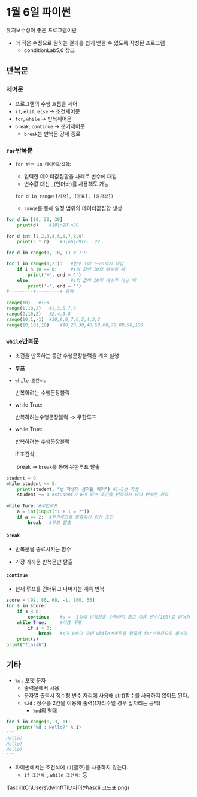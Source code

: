 # 1월 6일 파이썬

유지보수성이 좋은 프로그램이란

- 더 적은 수정으로 원하는 결과를 쉽게 얻을 수 있도록 작성된 프로그램
  - conditionLab5,6 참고



## 반복문

### 제어문

- 프로그램의 수행 흐름을 제어
- `if`, `elif`, `else` -> 조건제어문
- `for`, `while` ->  반복제어문
- `break`, `continue` -> 분기제어문
  - `break`는 반복문 강제 종료



### `for`반복문

- `for 변수 in 데이터값집합`:

  - 입력한 데이터값집합을 차례로 변수에 대입
  - 변수값 대신 `_`(언더바)를 사용해도 가능

  `for d in range([시작], [종료], [증가값])`

  - `range`를 통해 일정 범위의 데이터값집합 생성

```python
for d in [10, 20, 30]
	print(d)	#10\n20\n30
	
for d int [1,2,3,4,5,6,7,8,9]
	print(3 * d)	#3\n6\n9\n...27
   
for d in range(1, 10, 1) # 1~9

for i in range(1,21):	#변수 i에 1~20까지 대입
    if i % 10 == 0:	 	#i의 값이 10의 배수일 때
        print('+', end = '')
    else:				#i의 값이 10의 배수가 아닐 때
        print('-', end = '')
#---------+---------+ 출력
        
range(10)	#1~9
range(1,10,2)	#1,3,5,7,9
range(2,10,2)	#2,4,6,8
range(10,1,-1)	#10,9,8,7,6,5,4,3,2
range(10,101,10)	#10,20,30,40,50,60,70,80,90,100
```



### `while`반복문

- 조건을 만족하는 동안 수행문장블럭을 계속 실행
- **루프**

- `while 조건식:`

  반복하려는 수행문장블럭

- while True:

  반복하려는수행문장블럭 -> 무한루프 

- while True:

  반복하려는 수행문장블럭

  if 조건식:

  ​	break -> `break`를 통해 무한루프 탈출

```python
student = 0
while student <= 5:
	print(student, "번 학생의 성적을 처리") #1~5번 학생
	student += 1 #student가 6이 되면 조건을 만족하지 않아 반복문 종료
    
while Ture:	#무한루프
    a = int(input("1 + 1 = ?"))
    if a == 2:	#무한루프를 탈출하기 위한 조건
        break	#루프 탈출
```



#### `break`

- 반복문을 종료시키는 함수

- 가장 가까운 반복문만 탈출

#### `continue`

- 현재 루프를 건너뛰고 나머지는 계속 반복

```python
score = [92, 86, 68, -1, 100, 56]
for s in score:
	if s < 0:
		continue	#s = -1일때 반복문을 수행하지 않고 다음 변수(100)로 넘어감
	while True:		#이중 루프
		if s > 0:
			break	#s가 0보다 크면 while반복문을 탈출해 for반복문으로 돌아감
    print(s)
print("finish")
```



## 기타

- `%d` : 포맷 문자
  - 출력문에서 사용
  - 문자열 출력시 정수형 변수 자리에 사용해 str()함수를 사용하지 않아도 된다.
  - `%2d` : 정수를 2칸을 이용해 출력(1자리수일 경우 앞자리는 공백)
    - `%nd`의 형태

```python
for i in range(0, 3, 1):
	print("%d : Hello?" % i)
"""
Hello?
Hello?
Hello?
"""
```

- 파이썬에서는 조건식에 `()`(괄호)를 사용하지 않는다.
  - `if 조건식:`, `while 조건식:` 등



![ascii](C:\Users\dwinf\TIL\파이썬\ascii 코드표.png)